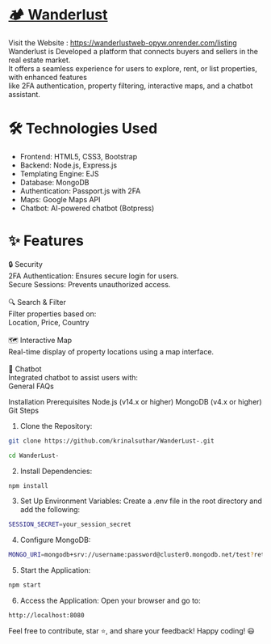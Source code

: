 # [🏕️ Wanderlust](https://wanderlustweb-opyw.onrender.com/listing)
Visit the Website : https://wanderlustweb-opyw.onrender.com/listing<br/>
Wanderlust is Developed a platform that connects buyers and sellers in the real estate market. <br/>It offers a seamless experience for users to explore, rent, or list properties, with enhanced features <br/>like 2FA authentication, property filtering, interactive maps, and a chatbot assistant.

# 🛠️ Technologies Used
- Frontend: HTML5, CSS3, Bootstrap<br/>
- Backend: Node.js, Express.js<br/>
- Templating Engine: EJS<br/>
- Database: MongoDB<br/>
- Authentication: Passport.js with 2FA<br/>
- Maps: Google Maps API <br/>
- Chatbot: AI-powered chatbot (Botpress)<br/>

# ✨ Features
🔒 Security<br/>
2FA Authentication: Ensures secure login for users.<br/>
Secure Sessions: Prevents unauthorized access.<br/><br/>
🔍 Search & Filter<br/>
Filter properties based on:<br/>
Location, Price, Country<br/><br/>
🗺️ Interactive Map<br/>
Real-time display of property locations using a map interface.<br/><br/>
🤖 Chatbot<br/>
Integrated chatbot to assist users with:<br/>
General FAQs<br/>

Installation
Prerequisites
Node.js (v14.x or higher)
MongoDB (v4.x or higher)
Git
Steps
1. Clone the Repository:

```bash
git clone https://github.com/krinalsuthar/WanderLust-.git
```
```bash
cd WanderLust-
```

2. Install Dependencies:
```bash
npm install
```
3. Set Up Environment Variables: Create a .env file in the root directory and add the following:
```bash
SESSION_SECRET=your_session_secret
```
4. Configure MongoDB:
```bash
MONGO_URI=mongodb+srv://username:password@cluster0.mongodb.net/test?retryWrites=true&w=majority
```
5. Start the Application:
```bash
npm start
```
6. Access the Application: Open your browser and go to:
```badh
http://localhost:8080
```

Feel free to contribute, star ⭐, and share your feedback! Happy coding! 😃

